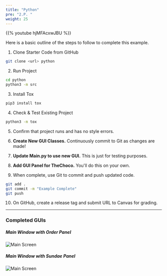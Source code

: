 ```yaml
---
title: "Python"
pre: "2.P. "
weight: 25
---
```


{{% youtube hjMFAcxwJBU %}}

Here is a basic outline of the steps to follow to complete this example.

1. Clone Starter Code from GitHub

```bash
git clone <url> python
```

2. Run Project

```bash
cd python
python3 -m src
```

3. Install Tox

```bash
pip3 install tox
```


4. Check & Test Existing Project

```bash
python3 -m tox
```

5. Confirm that project runs and has no style errors. 

6. **Create New GUI Classes.** Continuously commit to Git as changes are made!

7. **Update Main.py to use new GUI.** This is just for testing purposes. 

8. **Add GUI Panel for TheChoco.** You'll do this on your own.

9. When complete, use Git to commit and push updated code. 

```bash
git add .
git commit -m "Example Complete"
git push
```

10. On GitHub, create a release tag and submit URL to Canvas for grading. 

---

### Completed GUIs

##### Main Window with Order Panel

![Main Screen](/cc410/images/e6/tkinter_sample.png)

##### Main Window with Sundae Panel

![Main Screen](/cc410/images/e6/tkinter_sample2.png)
